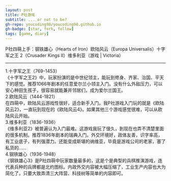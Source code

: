```yaml
---
layout: post
title: P社游戏
subtitle: ... or not to be?
gh-repo: youcoding98/youcoding98.github.io
gh-badge: [star, fork, follow]
tags: [game, diary]
---
```


P社四萌上手：钢铁雄心（Hearts of Iron）欧陆风云（Europa Universalis）十字军之王 2（Crusader Kings II）维多利亚（游戏 | Victoria）  



---
1.十字军之王（769-1453）  
《十字军之王2》中，玩家扮演的是中世纪领主，能玩到修身、齐家、治国、平天下的感觉。推荐1066年剧本的任意爱尔兰小领主入门。没有什么外敌压力，可以安心种田生孩子，很容易就能兼并邻居们，成为爱尔兰国王。  
2.欧陆风云（1444-1821）  
在四萌中，欧陆风云游戏性很好，适合新手入门。我P社游戏入门玩的就是《欧陆风云2》，一直玩到现在的《欧陆风云4》。如果其他三个游戏感觉很难，可以从欧陆风云开始。  
3.维多利亚（1836-1936）  
《维多利亚2》被普遍认为入门最难。这游戏我玩了很久，到现在也弄不清楚里面的很多机制。推荐1836年剧本的瑞典入门。外交环境好，政体友善，识字率高，有工业底子，有列强潜力。还能变成斯堪的纳维亚，毕竟是游戏公司的老家，塞了私货的……    
4.钢铁雄心（1936-1948）  
《钢铁雄心3》是P社四萌中玩家数量最多的，这是个是典型的兵棋推演游戏，连代表兵种的兵牌都是北约图标。内政外交内容被大幅压缩了，工业生产内容也大为简化了，只要大致弄清三大阵营、科技树等简单的内容即可。   





